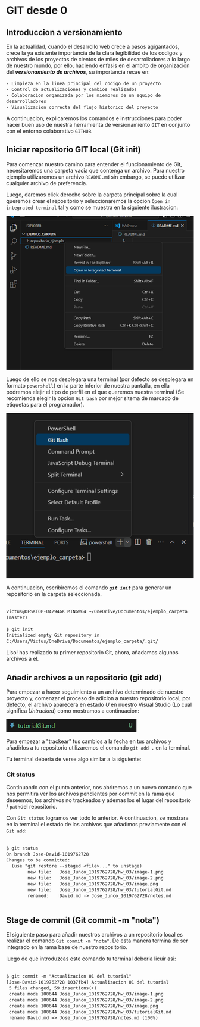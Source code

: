 # GIT desde 0

## Introduccion a versionamiento

En la actualidad, cuando el desarrollo web crece a pasos agigantados, crece la ya existente importancia de la clara legibilidad de los codigos y archivos de los proyectos de cientos de miles de desarrolladores a lo largo de nuestro mundo, por ello, haciendo enfasis en el ambito de organizacion del **_versionamiento de archivos_**, su importancia recae en:

    - Limpieza en la linea principal del codigo de un proyecto
    - Control de actualizaciones y cambios realizados 
    - Colaboracion organizada por los miembros de un equipo de desarrolladores
    - Visualizacion correcta del flujo historico del proyecto

A continuacion, explicaremos los comandos e instrucciones para poder hacer buen uso de nuestra herramienta de versionamiento `GIT` en conjunto con el entorno colaborativo `GITHUB`.


## Iniciar repositorio GIT local (Git init)

Para comenzar nuestro camino para entender el funcionamiento de Git, necesitaremos una carpeta vacia que contenga un archivo.
Para nuestro ejemplo utilizaremos un archivo `README.md` sin embargo, se puede utilizar cualquier archivo de preferencia.

Luego, daremos click derecho sobre la carpeta principal sobre la cual queremos crear el repositorio y seleccionaremos la opcion `Open in integrated terminal` tal y como se muestra en la siguiente ilustracion:

![alt text](image.png)

Luego de ello se nos desplegara una terminal (por defecto se desplegara en formato `powershell`) en la parte inferior de nuestra pantalla, en ella podremos elejir el tipo de perfil en el que queremos nuestra terminal (Se recomienda elegir la opcion `Git bash` por mejor sitema de marcado de etiquetas para el programador).

![alt text](image-1.png)

A continuacion, escribiremos el comando ***`git init`*** para generar un repositorio en la carpeta seleccionada.

```

Victus@DESKTOP-U4294GK MINGW64 ~/OneDrive/Documentos/ejemplo_carpeta (master)

$ git init
Initialized empty Git repository in C:/Users/Victus/OneDrive/Documentos/ejemplo_carpeta/.git/

```
Liso! has realizado tu primer repositorio Git, ahora, añadamos algunos archivos a el.

## Añadir archivos a un repositorio (git add)
Para empezar a hacer seguimiento a un archivo determinado de nuestro proyecto y, comenzar el proceso de adicion a nuestro repositorio local, por defecto, el archivo aparecera en estado *U* en nuestro Visual Studio (Lo cual significa *Untracked*) como mostramos a continuacion:

![alt text](image-2.png)

Para empezar a "trackear" tus cambios a la fecha en tus archivos y añadirlos a tu repositorio utilizaremos el comando `git add .` en la terminal.

Tu terminal deberia de verse algo similar a la siguiente: 

### Git status

Continuando con el punto anterior, nos abriremos a un nuevo comando que nos permitira ver los archivos pendientes por commit en la rama que deseemos, los archivos no trackeados y ademas los el lugar del repositorio / `path`del repositorio.

Con `Git status` logramos ver todo lo anterior. 
A continuacion, se mostrara en la terminal el estado de los archivos que añadimos previamente con el `Git add`: 

```

$ git status
On branch Jose-David-1019762728
Changes to be committed:
  (use "git restore --staged <file>..." to unstage)
        new file:   Jose_Junco_1019762728/hw_03/image-1.png
        new file:   Jose_Junco_1019762728/hw_03/image-2.png
        new file:   Jose_Junco_1019762728/hw_03/image.png
        new file:   Jose_Junco_1019762728/hw_03/tutorialGit.md
        renamed:    David.md -> Jose_Junco_1019762728/notes.md


```

## Stage de commit (Git commit -m "nota")
El siguiente paso para añadir nuestros archivos a un repositorio local es realizar el comando `Git commit -m "nota"`. De esta manera termina de ser integrado en la rama base de nuestro repositorio. 

luego de que introduzcas este comando tu terminal deberia licuir asi: 

```

$ git commit -m "Actualizacion 01 del tutorial"
[Jose-David-1019762728 1037fb4] Actualizacion 01 del tutorial
 5 files changed, 59 insertions(+)
 create mode 100644 Jose_Junco_1019762728/hw_03/image-1.png
 create mode 100644 Jose_Junco_1019762728/hw_03/image-2.png
 create mode 100644 Jose_Junco_1019762728/hw_03/image.png
 create mode 100644 Jose_Junco_1019762728/hw_03/tutorialGit.md
 rename David.md => Jose_Junco_1019762728/notes.md (100%)

```






    



    
